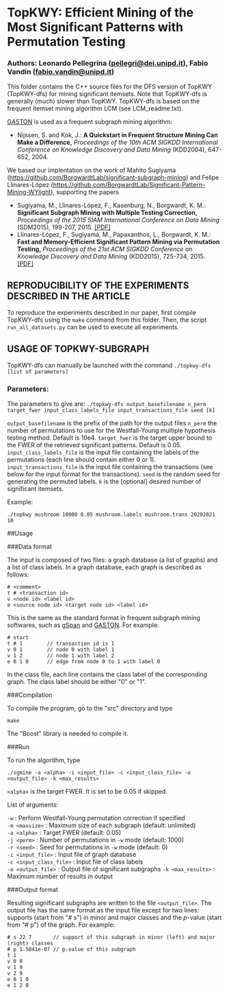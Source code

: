# TopKWY: Efficient Mining of the Most Significant Patterns with Permutation Testing
### Authors: Leonardo Pellegrina (pellegri@dei.unipd.it), Fabio Vandin (fabio.vandin@unipd.it)

This folder contains the C++ source files for the DFS version of TopKWY (TopKWY-dfs) for mining significant itemsets. Note that TopKWY-dfs is generally (much) slower than TopKWY. TopKWY-dfs is based on the frequent itemset mining algorithm LCM (see LCM_readme.txt).

[GASTON](http://www.liacs.nl/~snijssen/gaston/iccs.html) is used as a frequent subgraph mining algorithm:
* Nijssen, S. and Kok, J.: **A Quickstart in Frequent Structure Mining Can
  Make a Difference,** *Proceedings of the 10th ACM SIGKDD International Conference on Knowledge Discovery and Data Mining* (KDD2004), 647-652, 2004.

We based our implentation on the work of Mahito Sugiyama (https://github.com/BorgwardtLab/significant-subgraph-mining) and Felipe Llinares-López (https://github.com/BorgwardtLab/Significant-Pattern-Mining-WYlight), supporting the papers
* Sugiyama, M., Llinares-López, F., Kasenburg, N., Borgwardt, K. M.: **Significant Subgraph Mining with Multiple Testing Correction,** *Proceedings of the 2015 SIAM International Conference on Data Mining* (SDM2015), 199-207, 2015.
[[PDF]](http://epubs.siam.org/doi/pdf/10.1137/1.9781611974010.5)
* Llinares-López, F., Sugiyama, M., Papaxanthos, L., Borgwardt, K. M.:
**Fast and Memory-Efficient Significant Pattern Mining via Permutation Testing,** *Proceedings of the 21st ACM SIGKDD Conference on Knowledge Discovery and Data Mining* (KDD2015), 725-734, 2015.
[[PDF]](http://dl.acm.org/ft_gateway.cfm?id=2783363)

## REPRODUCIBILITY OF THE EXPERIMENTS DESCRIBED IN THE ARTICLE

To reproduce the experiments described in our paper, first compile TopKWY-dfs using the `make` command from this folder. Then, the script `run_all_datasets.py` can be used to execute all experiments.


## USAGE OF TOPKWY-SUBGRAPH

TopKWY-dfs can manually be launched with the command `./topkwy-dfs [list of parameters]`


### Parameters:

The parameters to give are:
`./topkwy-dfs output_basefilename n_perm target_fwer input_class_labels_file input_transactions_file seed [k]`

`output_basefilename` is the prefix of the path for the output files
`n_perm` the number of permutations to use for the Westfall-Young multiple hypothesis testing method. Default is 10e4.
`target_fwer` is the target upper bound to the FWER of the retrieved significant patterns. Default is 0.05.
`input_class_labels_file` is the input file containing the labels of the permutations (each line should contain either 0 or 1).
`input_transactions_file` is the input file containing the transactions (see below for the input format for the transactions).
`seed` is the random seed for generating the permuted labels.
`k` is the [optional] desired number of significant itemsets.

Example:
```
./topkwy mushroom 10000 0.05 mushroom.labels mushroom.trans 20202021 10
```

##Usage

###Data format

The input is composed of two files: a graph database (a list of graphs) and a list of class labels.
In a graph database, each graph is described as follows:

```
# <comment>
t # <transaction id>
v <node id> <label id>
e <source node id> <target node id> <label id>
```

This is the same as the standard format in frequent subgraph mining softwares, such as [gSpan](https://www.cs.ucsb.edu/~xyan/software/gSpan.htm) and [GASTON](http://www.liacs.nl/~snijssen/gaston/iccs.html).
For example:

```
# start  
t # 1        // transaction id is 1
v 0 1        // node 0 with label 1
v 1 2        // node 1 with label 2
e 0 1 0      // edge from node 0 to 1 with label 0
```

In the class file, each line contains the class label of the corresponding graph.
The class label should be either "0" or "1".

###Compilation

To compile the program, go to the "src" directory and type

```
make
```
The "Boost" library is needed to compile it.

###Run

To run the algorithm, type

```
./sgmine -a <alpha> -i <input_file> -c <input_class_file> -o <output_file> -k <max_results>
```

`<alpha>` is the target FWER. It is set to be 0.05 if skipped.

List of arguments:

`-w` : Perform Westfall-Young permutation correction if specified  
`-m <maxsize>` : Maximum size of each subgraph (default: unlimited)  
`-a <alpha>` : Target FWER (default: 0.05)  
`-j <perm>` : Number of permutations in `-w` mode (default: 1000)  
`-r <seed>` : Seed for permutations in `-w` mode (default: 0)  
`-i <input_file>` : Input file of graph database  
`-c <input_class_file>` : Input file of class labels  
`-o <output_file>` : Output file of significant subgraphs
`-k <max_results>` : Maximum number of results in output

###Output format

Resulting significant subgraphs are written to the file `<output_file>`. The output file has the same format as the input file except for two lines: supports (start from "\# s") in minor and major classes and the *p*-value (start from "\# p") of the graph. For example:

```
# s 22 7       // support of this subgraph in minor (left) and major (right) classes
# p 1.5841e-07 // p-value of this subgraph
t 1
v 0 0
v 1 9
v 2 9
e 0 1 0
e 1 2 0
```
